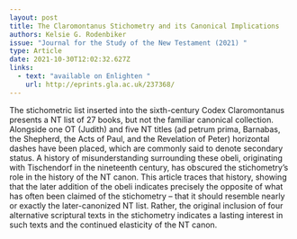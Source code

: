 ```yaml
---
layout: post
title: The Claromontanus Stichometry and its Canonical Implications
authors: Kelsie G. Rodenbiker
issue: "Journal for the Study of the New Testament (2021) "
type: Article
date: 2021-10-30T12:02:32.627Z
links:
  - text: "available on Enlighten "
    url: http://eprints.gla.ac.uk/237368/
---
```

The stichometric list inserted into the sixth-century Codex Claromontanus presents a NT list of 27 books, but not the familiar canonical collection. Alongside one OT (Judith) and five NT titles (ad petrum prima, Barnabas, the Shepherd, the Acts of Paul, and the Revelation of Peter) horizontal dashes have been placed, which are commonly said to denote secondary status. A history of misunderstanding surrounding these obeli, originating with Tischendorf in the nineteenth century, has obscured the stichometry’s role in the history of the NT canon. This article traces that history, showing that the later addition of the obeli indicates precisely the opposite of what has often been claimed of the stichometry – that it should resemble nearly or exactly the later-canonized NT list. Rather, the original inclusion of four alternative scriptural texts in the stichometry indicates a lasting interest in such texts and the continued elasticity of the NT canon.